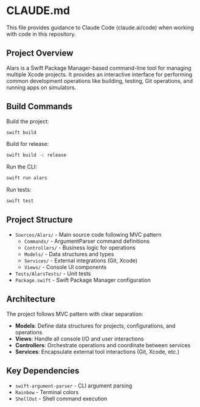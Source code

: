 # CLAUDE.md

This file provides guidance to Claude Code (claude.ai/code) when working with code in this repository.

## Project Overview

Alars is a Swift Package Manager-based command-line tool for managing multiple Xcode projects. It provides an interactive interface for performing common development operations like building, testing, Git operations, and running apps on simulators.

## Build Commands

Build the project:
```bash
swift build
```

Build for release:
```bash
swift build -c release
```

Run the CLI:
```bash
swift run alars
```

Run tests:
```bash
swift test
```

## Project Structure

- `Sources/Alars/` - Main source code following MVC pattern
  - `Commands/` - ArgumentParser command definitions
  - `Controllers/` - Business logic for operations
  - `Models/` - Data structures and types
  - `Services/` - External integrations (Git, Xcode)
  - `Views/` - Console UI components
- `Tests/AlarsTests/` - Unit tests
- `Package.swift` - Swift Package Manager configuration

## Architecture

The project follows MVC pattern with clear separation:
- **Models**: Define data structures for projects, configurations, and operations
- **Views**: Handle all console I/O and user interactions
- **Controllers**: Orchestrate operations and coordinate between services
- **Services**: Encapsulate external tool interactions (Git, Xcode, etc.)

## Key Dependencies

- `swift-argument-parser` - CLI argument parsing
- `Rainbow` - Terminal colors
- `ShellOut` - Shell command execution